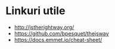 # Linkuri utile
- http://jstherightway.org/
- https://github.com/bpesquet/thejsway
- https://docs.emmet.io/cheat-sheet/
